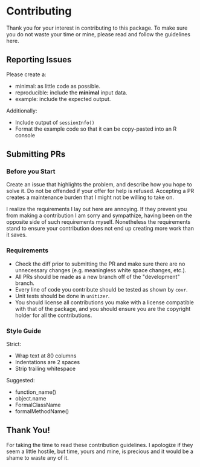 # Contributing

Thank you for your interest in contributing to this package.  To make sure you
do not waste your time or mine, please read and follow the guidelines here.

## Reporting Issues

Please create a:

* minimal:        as little code as possible.
* reproducible:   include the **minimal** input data.
* example:        include the expected output.

Additionally:

* Include output of `sessionInfo()`
* Format the example code so that it can be copy-pasted into an R console

## Submitting PRs

### Before you Start

Create an issue that highlights the problem, and describe how you hope to solve
it.  Do not be offended if your offer for help is refused.  Accepting a PR
creates a maintenance burden that I might not be willing to take on.

I realize the requirements I lay out here are annoying.  If they prevent you
from making a contribution I am sorry and sympathize, having been on the
opposite side of such requirements myself.  Nonetheless the requirements stand
to ensure your contribution does not end up creating more work than it
saves.

### Requirements

* Check the diff prior to submitting the PR and make sure there are no
  unnecessary changes (e.g. meaningless white space changes, etc.).
* All PRs should be made as a new branch off of the "development" branch.
* Every line of code you contribute should be tested as shown by `covr`.
* Unit tests should be done in `unitizer`.
* You should license all contributions you make with a license compatible with
  that of the package, and you should ensure you are the copyright holder for
  all the contributions.

### Style Guide

Strict:

* Wrap text at 80 columns
* Indentations are 2 spaces
* Strip trailing whitespace

Suggested:

* function_name()
* object.name
* FormalClassName
* formalMethodName()

## Thank You!

For taking the time to read these contribution guidelines.  I apologize if they
seem a little hostile, but time, yours and mine, is precious and it would be a
shame to waste any of it.

